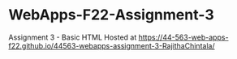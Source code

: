 # WebApps-F22-Assignment-3
Assignment 3 - Basic HTML
Hosted at https://44-563-web-apps-f22.github.io/44563-webapps-assignment-3-RajithaChintala/